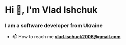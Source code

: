 # Hi 👋, I'm Vlad Ishchuk</h1>
<h3>I am a software developer from Ukraine </h3>

- 📫 How to reach me **vlad.ischuck2006@gmail.com**
